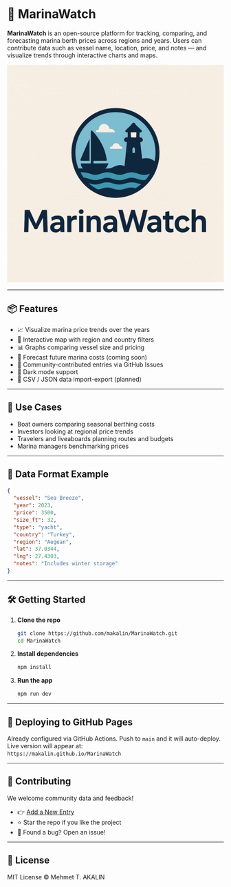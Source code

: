 # 🌊 MarinaWatch

**MarinaWatch** is an open-source platform for tracking, comparing, and forecasting marina berth prices across regions and years. Users can contribute data such as vessel name, location, price, and notes — and visualize trends through interactive charts and maps.

![MarinaWatch Logo](marinawatch_logo.png)

---

## 📦 Features

- 📈 Visualize marina price trends over the years
- 🧭 Interactive map with region and country filters
- 📊 Graphs comparing vessel size and pricing
- 🧮 Forecast future marina costs (coming soon)
- 📝 Community-contributed entries via GitHub Issues
- 🌙 Dark mode support
- 🔄 CSV / JSON data import-export (planned)

---

## 🧠 Use Cases

- Boat owners comparing seasonal berthing costs  
- Investors looking at regional price trends  
- Travelers and liveaboards planning routes and budgets  
- Marina managers benchmarking prices  

---

## 📁 Data Format Example

```json
{
  "vessel": "Sea Breeze",
  "year": 2023,
  "price": 3500,
  "size_ft": 32,
  "type": "yacht",
  "country": "Turkey",
  "region": "Aegean",
  "lat": 37.0344,
  "lng": 27.4303,
  "notes": "Includes winter storage"
}
```

---

## 🛠️ Getting Started

1. **Clone the repo**
   ```bash
   git clone https://github.com/makalin/MarinaWatch.git
   cd MarinaWatch
   ```

2. **Install dependencies**
   ```bash
   npm install
   ```

3. **Run the app**
   ```bash
   npm run dev
   ```

---

## 🚀 Deploying to GitHub Pages

Already configured via GitHub Actions. Push to `main` and it will auto-deploy.  
Live version will appear at:  
`https://makalin.github.io/MarinaWatch`

---

## 🙌 Contributing

We welcome community data and feedback!

- 👉 [Add a New Entry](https://github.com/makalin/MarinaWatch/issues/new?template=new-entry.md)
- ⭐ Star the repo if you like the project
- 🐛 Found a bug? Open an issue!

---

## 📃 License

MIT License © Mehmet T. AKALIN
